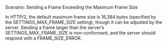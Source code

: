 Scenario: Sending a Frame Exceeding the Maximum Frame Size

In HTTP/2, the default maximum frame size is 16,384 bytes (specified by the SETTINGS_MAX_FRAME_SIZE setting), though it can be adjusted by the server. Sending a frame larger than the server’s SETTINGS_MAX_FRAME_SIZE is non-conformant, and the server should respond with a FRAME_SIZE_ERROR.